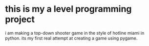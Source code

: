 # this is my a level programming project
i am making a top-down shooter game in the style of hotline miami in python. its my first real attempt at creating a game using pygame.
